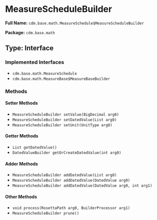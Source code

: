 # MeasureScheduleBuilder

**Full Name:** `cdm.base.math.MeasureSchedule$MeasureScheduleBuilder`

**Package:** `cdm.base.math`

## Type: Interface

### Implemented Interfaces

- `cdm.base.math.MeasureSchedule`
- `cdm.base.math.MeasureBase$MeasureBaseBuilder`

### Methods

#### Setter Methods

- `MeasureScheduleBuilder setValue(BigDecimal arg0)`
- `MeasureScheduleBuilder setDatedValue(List arg0)`
- `MeasureScheduleBuilder setUnit(UnitType arg0)`

#### Getter Methods

- `List getDatedValue()`
- `DatedValueBuilder getOrCreateDatedValue(int arg0)`

#### Adder Methods

- `MeasureScheduleBuilder addDatedValue(List arg0)`
- `MeasureScheduleBuilder addDatedValue(DatedValue arg0)`
- `MeasureScheduleBuilder addDatedValue(DatedValue arg0, int arg1)`

#### Other Methods

- `void process(RosettaPath arg0, BuilderProcessor arg1)`
- `MeasureScheduleBuilder prune()`


